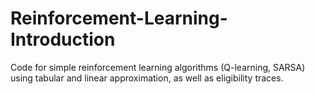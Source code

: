 # Reinforcement-Learning-Introduction
Code for simple reinforcement learning algorithms (Q-learning, SARSA) using tabular and linear approximation, as well as eligibility traces.
